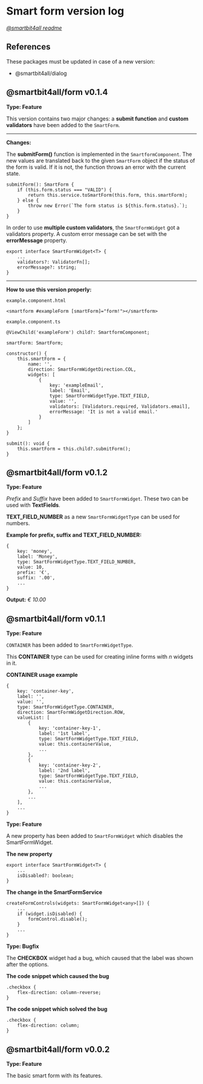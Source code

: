 # Smart form version log

[_@smartbit4all readme_](../../README.md)

## References

These packages must be updated in case of a new version:

-   @smartbit4all/dialog

## @smartbit4all/form v0.1.4

**Type: Feature**

This version contains two major changes: a **submit function** and **custom validators** have been added to the `SmartForm`.

---

**Changes:**

The **submitForm()** function is implemented in the `SmartformComponent`. The new values are translated back to the given `SmartForm` object if the status of the form is valid. If it is not, the function throws an error with the current state.

    submitForm(): SmartForm {
        if (this.form.status === "VALID") {
            return this.service.toSmartForm(this.form, this.smartForm);
        } else {
            throw new Error(`The form status is ${this.form.status}.`);
        }
    }

In order to use **multiple custom validators**, the `SmartFormWidget` got a validators property. A custom error message can be set with the **errorMessage** property.

    export interface SmartFormWidget<T> {
        ...
        validators?: ValidatorFn[];
        errorMessage?: string;
    }

---

**How to use this version properly:**

`example.component.html`

    <smartform #exampleForm [smartForm]="form!"></smartform>

`example.component.ts`

    @ViewChild('exampleForm') child?: SmartformComponent;

    smartForm: SmartForm;

    constructor() {
        this.smartForm = {
    		name: '',
    		direction: SmartFormWidgetDirection.COL,
    		widgets: [
    			{
    				key: 'exampleEmail',
    				label: 'Email',
    				type: SmartFormWidgetType.TEXT_FIELD,
    				value: '',
    				validators: [Validators.required, Validators.email],
    				errorMessage: 'It is not a valid email.'
    			}
    		]
    	};
    }

    submit(): void {
    	this.smartForm = this.child?.submitForm();
    }

## @smartbit4all/form v0.1.2

**Type: Feature**

_Prefix_ and _Suffix_ have been added to `SmartFormWidget`. These two can be used with **TextFields**.

**TEXT_FIELD_NUMBER** as a new `SmartFormWidgetType` can be used for numbers.

**Example for prefix, suffix and TEXT_FIELD_NUMBER:**

    {
        key: 'money',
        label: 'Money',
        type: SmartFormWidgetType.TEXT_FIELD_NUMBER,
        value: 10,
        prefix: '€',
        suffix: '.00',
        ...
    }

**Output:** _€ 10.00_

## @smartbit4all/form v0.1.1

**Type: Feature**

`CONTAINER` has been added to `SmartFormWidgetType`.

This **CONTAINER** type can be used for creating inline forms with _n_ widgets in it.

**CONTAINER usage example**

    {
        key: 'container-key',
        label: '',
        value: '',
        type: SmartFormWidgetType.CONTAINER,
        direction: SmartFormWidgetDirection.ROW,
        valueList: [
            {
                key: 'container-key-1',
                label: '1st label',
                type: SmartFormWidgetType.TEXT_FIELD,
                value: this.containerValue,
                ...
            },
            {
                key: 'container-key-2',
                label: '2nd label',
                type: SmartFormWidgetType.TEXT_FIELD,
                value: this.containerValue,
                ...
            },
            ...
        ],
        ...
    }

**Type: Feature**

A new property has been added to `SmartFormWidget` which disables the SmartFormWidget.

**The new property**

    export interface SmartFormWidget<T> {
        ...
        isDisabled?: boolean;
    }

**The change in the SmartFormService**

    createFormControls(widgets: SmartFormWidget<any>[]) {
        ...
        if (widget.isDisabled) {
            formControl.disable();
        }
        ...
    }

**Type: Bugfix**

The **CHECKBOX** widget had a bug, which caused that the label was shown after the options.

**The code snippet which caused the bug**

    .checkbox {
        flex-direction: column-reverse;
    }

**The code snippet which solved the bug**

    .checkbox {
        flex-direction: column;
    }

## @smartbit4all/form v0.0.2

**Type: Feature**

The basic smart form with its features.
